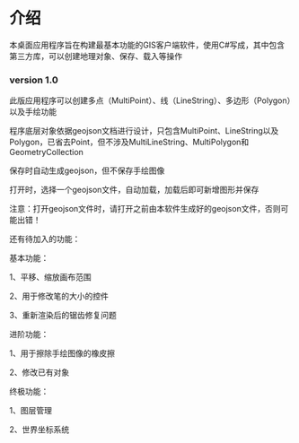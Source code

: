 # 介绍

本桌面应用程序旨在构建最基本功能的GIS客户端软件，使用C#写成，其中包含第三方库，可以创建地理对象、保存、载入等操作

### version 1.0
此版应用程序可以创建多点（MultiPoint）、线（LineString）、多边形（Polygon）以及手绘功能


程序底层对象依据geojson文档进行设计，只包含MultiPoint、LineString以及Polygon，已省去Point，但不涉及MultiLineString、MultiPolygon和GeometryCollection


保存时自动生成geojson，但不保存手绘图像

打开时，选择一个geojson文件，自动加载，加载后即可新增图形并保存

注意：打开geojson文件时，请打开之前由本软件生成好的geojson文件，否则可能出错！


还有待加入的功能：

基本功能：

1、平移、缩放画布范围

2、用于修改笔的大小的控件

3、重新渲染后的锯齿修复问题

进阶功能：

1、用于擦除手绘图像的橡皮擦

2、修改已有对象

终极功能：

1、图层管理

2、世界坐标系统